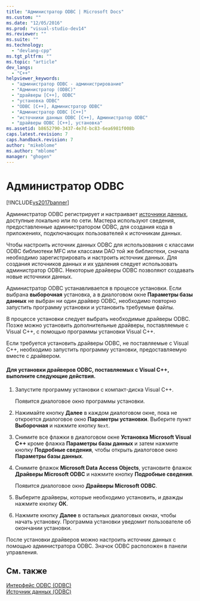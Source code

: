 ```yaml
---
title: "Администратор ODBC | Microsoft Docs"
ms.custom: ""
ms.date: "12/05/2016"
ms.prod: "visual-studio-dev14"
ms.reviewer: ""
ms.suite: ""
ms.technology: 
  - "devlang-cpp"
ms.tgt_pltfrm: ""
ms.topic: "article"
dev_langs: 
  - "C++"
helpviewer_keywords: 
  - "администратор ODBC - администрирование"
  - "Администратор (ODBC)"
  - "драйверы [C++], ODBC"
  - "установка ODBC"
  - "ODBC [C++], Администратор ODBC"
  - "Администратор ODBC [C++]"
  - "источники данных ODBC [C++], Администратор ODBC"
  - "драйверы ODBC [C++], установка"
ms.assetid: b8652790-3437-4e7d-bc83-6ea6981f008b
caps.latest.revision: 7
caps.handback.revision: 7
author: "mikeblome"
ms.author: "mblome"
manager: "ghogen"
---
```

# Администратор ODBC
[!INCLUDE[vs2017banner](../../assembler/inline/includes/vs2017banner.md)]

Администратор ODBC регистрирует и настраивает [источники данных](../../data/odbc/data-source-odbc.md), доступные локально или по сети.  Мастера используют сведения, предоставленные администратором ODBC, для создания кода в приложениях, подключающих пользователей к источникам данных.  
  
 Чтобы настроить источник данных ODBC для использования с классами ODBC библиотеки MFC или классами DAO той же библиотеки, сначала необходимо зарегистрировать и настроить источник данных.  Для создания источников данных и их удаления следует использовать администратор ODBC.  Некоторые драйверы ODBC позволяют создавать новые источники данных.  
  
 Администратор ODBC устанавливается в процессе установки.  Если выбрана **выборочная** установка, а в диалоговом окне **Параметры базы данных** не выбран ни один драйвер ODBC, необходимо повторно запустить программу установки и установить требуемые файлы.  
  
 В процессе установки следует выбрать необходимые драйверы ODBC.  Позже можно установить дополнительные драйверы, поставляемые с Visual C\+\+, с помощью программы установки Visual C\+\+.  
  
 Если требуется установить драйверы ODBC, не поставляемые с Visual C\+\+, необходимо запустить программу установки, предоставляемую вместе с драйвером.  
  
#### Для установки драйверов ODBC, поставляемых с Visual C\+\+, выполните следующие действия.  
  
1.  Запустите программу установки с компакт\-диска Visual C\+\+.  
  
     Появится диалоговое окно программы установки.  
  
2.  Нажимайте кнопку **Далее** в каждом диалоговом окне, пока не откроется диалоговое окно **Параметры установки**.  Выберите пункт **Выборочная** и нажмите кнопку `Next`.  
  
3.  Снимите все флажки в диалоговом окне **Установка Microsoft Visual C\+\+** кроме флажка **Параметры базы данных** и затем нажмите кнопку **Подробные сведения**, чтобы открыть диалоговое окно **Параметры базы данных**.  
  
4.  Снимите флажок **Microsoft Data Access Objects**, установите флажок **Драйверы Microsoft ODBC** и нажмите кнопку **Подробные сведения**.  
  
     Появится диалоговое окно **Драйверы Microsoft ODBC**.  
  
5.  Выберите драйверы, которые необходимо установить, и дважды нажмите кнопку **ОК**.  
  
6.  Нажмите кнопку **Далее** в остальных диалоговых окнах, чтобы начать установку.  Программа установки уведомит пользователе об окончании установки.  
  
 После установки драйверов можно настроить источник данных с помощью администратора ODBC.  Значок ODBC расположен в панели управления.  
  
## См. также  
 [Интерфейс ODBC \(ODBC\)](../Topic/Open%20Database%20Connectivity%20\(ODBC\).md)   
 [Источник данных \(ODBC\)](../../data/odbc/data-source-odbc.md)